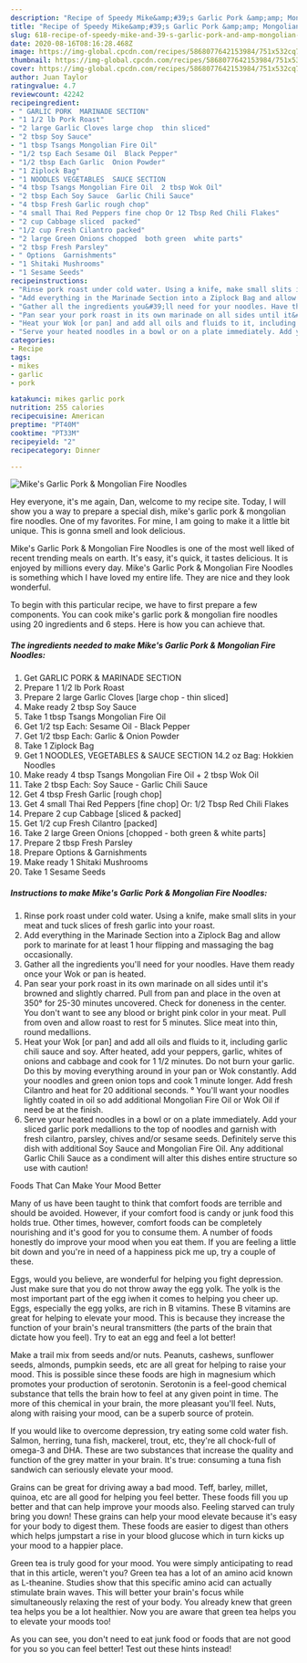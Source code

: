 ```yaml
---
description: "Recipe of Speedy Mike&amp;#39;s Garlic Pork &amp;amp; Mongolian Fire Noodles"
title: "Recipe of Speedy Mike&amp;#39;s Garlic Pork &amp;amp; Mongolian Fire Noodles"
slug: 618-recipe-of-speedy-mike-and-39-s-garlic-pork-and-amp-mongolian-fire-noodles
date: 2020-08-16T08:16:28.468Z
image: https://img-global.cpcdn.com/recipes/5868077642153984/751x532cq70/mikes-garlic-pork-mongolian-fire-noodles-recipe-main-photo.jpg
thumbnail: https://img-global.cpcdn.com/recipes/5868077642153984/751x532cq70/mikes-garlic-pork-mongolian-fire-noodles-recipe-main-photo.jpg
cover: https://img-global.cpcdn.com/recipes/5868077642153984/751x532cq70/mikes-garlic-pork-mongolian-fire-noodles-recipe-main-photo.jpg
author: Juan Taylor
ratingvalue: 4.7
reviewcount: 42242
recipeingredient:
- " GARLIC PORK  MARINADE SECTION"
- "1 1/2 lb Pork Roast"
- "2 large Garlic Cloves large chop  thin sliced"
- "2 tbsp Soy Sauce"
- "1 tbsp Tsangs Mongolian Fire Oil"
- "1/2 tsp Each Sesame Oil  Black Pepper"
- "1/2 tbsp Each Garlic  Onion Powder"
- "1 Ziplock Bag"
- "1 NOODLES VEGETABLES  SAUCE SECTION                                                                                               142 oz Bag Hokkien Noodles"
- "4 tbsp Tsangs Mongolian Fire Oil  2 tbsp Wok Oil"
- "2 tbsp Each Soy Sauce  Garlic Chili Sauce"
- "4 tbsp Fresh Garlic rough chop"
- "4 small Thai Red Peppers fine chop Or 12 Tbsp Red Chili Flakes"
- "2 cup Cabbage sliced  packed"
- "1/2 cup Fresh Cilantro packed"
- "2 large Green Onions chopped  both green  white parts"
- "2 tbsp Fresh Parsley"
- " Options  Garnishments"
- "1 Shitaki Mushrooms"
- "1 Sesame Seeds"
recipeinstructions:
- "Rinse pork roast under cold water. Using a knife, make small slits in your meat and tuck slices of fresh garlic into your roast."
- "Add everything in the Marinade Section into a Ziplock Bag and allow pork to marinate for at least 1 hour flipping and massaging the bag occasionally."
- "Gather all the ingredients you&#39;ll need for your noodles. Have them ready once your Wok or pan is heated."
- "Pan sear your pork roast in its own marinade on all sides until it&#39;s browned and slightly charred. Pull from pan and place in the oven at 350° for 25-30 minutes uncovered. Check for doneness in the center. You don&#39;t want to see any blood or bright pink color in your meat. Pull from oven and allow roast to rest for 5 minutes. Slice meat into thin, round medallions."
- "Heat your Wok [or pan] and add all oils and fluids to it, including garlic chili sauce and soy. After heated, add your peppers, garlic, whites of onions and cabbage and cook for 1 1/2 minutes. Do not burn your garlic. Do this by moving everything around in your pan or Wok constantly. Add your noodles and green onion tops and cook 1 minute longer. Add fresh Cilantro and heat for 20 additional seconds.                                                 ° You&#39;ll want your noodles lightly coated in oil so add additional Mongolian Fire Oil or Wok Oil if need be at the finish."
- "Serve your heated noodles in a bowl or on a plate immediately. Add your sliced garlic pork medallions to the top of noodles and garnish with fresh cilantro, parsley, chives and/or sesame seeds. Definitely serve this dish with additional Soy Sauce and Mongolian Fire Oil. Any additional Garlic Chili Sauce as a condiment will alter this dishes entire structure so use with caution!"
categories:
- Recipe
tags:
- mikes
- garlic
- pork

katakunci: mikes garlic pork 
nutrition: 255 calories
recipecuisine: American
preptime: "PT40M"
cooktime: "PT33M"
recipeyield: "2"
recipecategory: Dinner

---
```



![Mike&#39;s Garlic Pork &amp; Mongolian Fire Noodles](https://img-global.cpcdn.com/recipes/5868077642153984/751x532cq70/mikes-garlic-pork-mongolian-fire-noodles-recipe-main-photo.jpg)

Hey everyone, it's me again, Dan, welcome to my recipe site. Today, I will show you a way to prepare a special dish, mike&#39;s garlic pork &amp; mongolian fire noodles. One of my favorites. For mine, I am going to make it a little bit unique. This is gonna smell and look delicious.

Mike&#39;s Garlic Pork &amp; Mongolian Fire Noodles is one of the most well liked of recent trending meals on earth. It's easy, it's quick, it tastes delicious. It is enjoyed by millions every day. Mike&#39;s Garlic Pork &amp; Mongolian Fire Noodles is something which I have loved my entire life. They are nice and they look wonderful.




To begin with this particular recipe, we have to first prepare a few components. You can cook mike&#39;s garlic pork &amp; mongolian fire noodles using 20 ingredients and 6 steps. Here is how you can achieve that.

<!--inarticleads1-->

##### The ingredients needed to make Mike&#39;s Garlic Pork &amp; Mongolian Fire Noodles:

1. Get  GARLIC PORK &amp; MARINADE SECTION
1. Prepare 1 1/2 lb Pork Roast
1. Prepare 2 large Garlic Cloves [large chop - thin sliced]
1. Make ready 2 tbsp Soy Sauce
1. Take 1 tbsp Tsangs Mongolian Fire Oil
1. Get 1/2 tsp Each: Sesame Oil - Black Pepper
1. Get 1/2 tbsp Each: Garlic &amp; Onion Powder
1. Take 1 Ziplock Bag
1. Get 1 NOODLES, VEGETABLES &amp; SAUCE SECTION                                                                                               14.2 oz Bag: Hokkien Noodles
1. Make ready 4 tbsp Tsangs Mongolian Fire Oil + 2 tbsp Wok Oil
1. Take 2 tbsp Each: Soy Sauce - Garlic Chili Sauce
1. Get 4 tbsp Fresh Garlic [rough chop]
1. Get 4 small Thai Red Peppers [fine chop] Or: 1/2 Tbsp Red Chili Flakes
1. Prepare 2 cup Cabbage [sliced &amp; packed]
1. Get 1/2 cup Fresh Cilantro [packed]
1. Take 2 large Green Onions [chopped - both green &amp; white parts]
1. Prepare 2 tbsp Fresh Parsley
1. Prepare  Options &amp; Garnishments
1. Make ready 1 Shitaki Mushrooms
1. Take 1 Sesame Seeds




<!--inarticleads2-->

##### Instructions to make Mike&#39;s Garlic Pork &amp; Mongolian Fire Noodles:

1. Rinse pork roast under cold water. Using a knife, make small slits in your meat and tuck slices of fresh garlic into your roast.
1. Add everything in the Marinade Section into a Ziplock Bag and allow pork to marinate for at least 1 hour flipping and massaging the bag occasionally.
1. Gather all the ingredients you&#39;ll need for your noodles. Have them ready once your Wok or pan is heated.
1. Pan sear your pork roast in its own marinade on all sides until it&#39;s browned and slightly charred. Pull from pan and place in the oven at 350° for 25-30 minutes uncovered. Check for doneness in the center. You don&#39;t want to see any blood or bright pink color in your meat. Pull from oven and allow roast to rest for 5 minutes. Slice meat into thin, round medallions.
1. Heat your Wok [or pan] and add all oils and fluids to it, including garlic chili sauce and soy. After heated, add your peppers, garlic, whites of onions and cabbage and cook for 1 1/2 minutes. Do not burn your garlic. Do this by moving everything around in your pan or Wok constantly. Add your noodles and green onion tops and cook 1 minute longer. Add fresh Cilantro and heat for 20 additional seconds.                                                 ° You&#39;ll want your noodles lightly coated in oil so add additional Mongolian Fire Oil or Wok Oil if need be at the finish.
1. Serve your heated noodles in a bowl or on a plate immediately. Add your sliced garlic pork medallions to the top of noodles and garnish with fresh cilantro, parsley, chives and/or sesame seeds. Definitely serve this dish with additional Soy Sauce and Mongolian Fire Oil. Any additional Garlic Chili Sauce as a condiment will alter this dishes entire structure so use with caution!




Foods That Can Make Your Mood Better


Many of us have been taught to think that comfort foods are terrible and should be avoided. However, if your comfort food is candy or junk food this holds true. Other times, however, comfort foods can be completely nourishing and it's good for you to consume them. A number of foods honestly do improve your mood when you eat them. If you are feeling a little bit down and you're in need of a happiness pick me up, try a couple of these.

Eggs, would you believe, are wonderful for helping you fight depression. Just make sure that you do not throw away the egg yolk. The yolk is the most important part of the egg iwhen it comes to helping you cheer up. Eggs, especially the egg yolks, are rich in B vitamins. These B vitamins are great for helping to elevate your mood. This is because they increase the function of your brain's neural transmitters (the parts of the brain that dictate how you feel). Try to eat an egg and feel a lot better!

Make a trail mix from seeds and/or nuts. Peanuts, cashews, sunflower seeds, almonds, pumpkin seeds, etc are all great for helping to raise your mood. This is possible since these foods are high in magnesium which promotes your production of serotonin. Serotonin is a feel-good chemical substance that tells the brain how to feel at any given point in time. The more of this chemical in your brain, the more pleasant you'll feel. Nuts, along with raising your mood, can be a superb source of protein.

If you would like to overcome depression, try eating some cold water fish. Salmon, herring, tuna fish, mackerel, trout, etc, they're all chock-full of omega-3 and DHA. These are two substances that increase the quality and function of the grey matter in your brain. It's true: consuming a tuna fish sandwich can seriously elevate your mood. 

Grains can be great for driving away a bad mood. Teff, barley, millet, quinoa, etc are all good for helping you feel better. These foods fill you up better and that can help improve your moods also. Feeling starved can truly bring you down! These grains can help your mood elevate because it's easy for your body to digest them. These foods are easier to digest than others which helps jumpstart a rise in your blood glucose which in turn kicks up your mood to a happier place.

Green tea is truly good for your mood. You were simply anticipating to read that in this article, weren't you? Green tea has a lot of an amino acid known as L-theanine. Studies show that this specific amino acid can actually stimulate brain waves. This will better your brain's focus while simultaneously relaxing the rest of your body. You already knew that green tea helps you be a lot healthier. Now you are aware that green tea helps you to elevate your moods too!

As you can see, you don't need to eat junk food or foods that are not good for you so you can feel better! Test out  these hints  instead!

